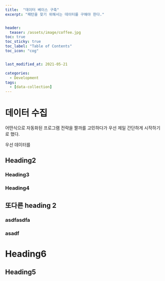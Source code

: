 ```yaml
---
title:  "데이터 베이스 구축"
excerpt: "패턴을 찾기 위해서는 데이터를 구해야 한다."


header:
  teaser: /assets/image/coffee.jpg
toc: true
toc_sticky: true
toc_label: "Table of Contents"
toc_icon: "cog"


last_modified_at: 2021-05-21

categories:
  - Development
tags:
  - [data-collection]
---
```


# 데이터 수집 
어떤식으로 자동화된 프로그램 전략을 짤까를 고민하다가 우선 제일 간단하게 시작하기로 했다.

우선 데이터를 

## Heading2
### Heading3
### Heading4

## 또다른 heading 2
### asdfasdfa
### asadf

# Heading6
## Heading5